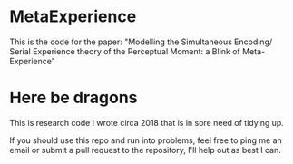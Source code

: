 # MetaExperience
This is the code for the paper: "Modelling the Simultaneous Encoding/ Serial Experience theory of the Perceptual Moment: a Blink of Meta-Experience"

# Here be dragons
This is research code I wrote circa 2018 that is in sore need of tidying up. 

If you should use this repo and run into problems, feel free to ping me an email or submit a pull request to the repository, I'll help out as best I can. 


